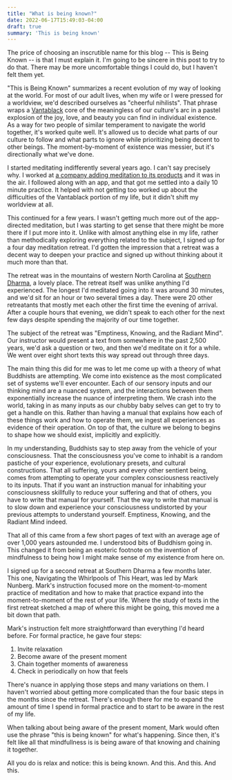 ```yaml
---
title: "What is being known?"
date: 2022-06-17T15:49:03-04:00
draft: true
summary: 'This is being known'
---
```

The price of choosing an inscrutible name for this blog -- This is Being Known -- is that I must explain it. I'm going to be sincere in this post to try to do that. There may be more uncomfortable things I could do, but I haven't felt them yet.

"This is Being Known" summarizes a recent evolution of my way of looking at the world. For most of our adult lives, when my wife or I were pressed for a worldview, we'd described ourselves as "cheerful nihilists". That phrase wraps a [Vantablack](https://en.wikipedia.org/wiki/Vantablack) core of the meaningless of our culture's arc in a pastel explosion of the joy, love, and beauty you can find in individual existence. As a way for two people of similar temperament to navigate the world together, it's worked quite well. It's allowed us to decide what parts of our culture to follow and what parts to ignore while prioritizing being decent to other beings. The moment-by-moment of existence was messier, but it's directionally what we've done.

I started meditating indifferently several years ago. I can't say precisely why. I worked at [a company adding meditation to its products](https://www.fitbit.com/) and it was in the air. I followed along with an app, and that got me settled into a daily 10 minute practice. It helped with not getting too worked up about the difficulties of the Vantablack portion of my life, but it didn't shift my worldview at all.

This continued for a few years. I wasn't getting much more out of the app-directed meditation, but I was starting to get sense that there might be more there if I put more into it. Unlike with almost anything else in my life, rather than methodically exploring everything related to the subject, I signed up for a four day meditation retreat. I'd gotten the impression that a retreat was a decent way to deepen your practice and signed up without thinking about it much more than that.

The retreat was in the mountains of western North Carolina at [Southern Dharma](https://www.southerndharma.org), a lovely place. The retreat itself was unlike anything I'd experienced. The longest I'd meditated going into it was around 30 minutes, and we'd sit for an hour or two several times a day. There were 20 other retreatants that mostly met each other the first time the evening of arrival. After a couple hours that evening, we didn't speak to each other for the next few days despite spending the majority of our time together. 

The subject of the retreat was "Emptiness, Knowing, and the Radiant Mind".  Our instructor would present a text from somewhere in the past 2,500 years, we'd ask a question or two, and then we'd meditate on it for a while. We went over eight short texts this way spread out through three days.

The main thing this did for me was to let me come up with a theory of what Buddhists are attempting. We come into existence as the most complicated set of systems we'll ever encounter. Each of our sensory inputs and our thinking mind are a nuanced system, and the interactions between them exponentially increase the nuance of interpreting them. We crash into the world, taking in as many inputs as our chubby baby selves can get to try to get a handle on this. Rather than having a manual that explains how each of these things work and how to operate them, we ingest all experiences as evidence of their operation. On top of that, the culture we belong to begins to shape how we should exist, implicitly and explicitly.

In my understanding, Buddhists say to step away from the vehicle of your consciousness. That the consciousness you've come to inhabit is a random pastiche of your experience, evolutionary presets, and cultural constructions. That all suffering, yours and every other sentient being, comes from attempting to operate your complex consciousness reactively to its inputs. That if you want an instruction manual for inhabiting your consciousness skillfully to reduce your suffering and that of others, you have to write that manual for yourself. That the way to write that manual is to slow down and experience your consciousness undistorted by your previous attempts to understand yourself. Emptiness, Knowing, and the Radiant Mind indeed.

That all of this came from a few short pages of text with an average age of over 1,000 years astounded me. I understood bits of Buddhism going in. This changed it from being an esoteric footnote on the invention of mindfulness to being how I might make sense of my existence from here on.

I signed up for a second retreat at Southern Dharma a few months later. This one, Navigating the Whirlpools of This Heart, was led by Mark Nunberg. Mark's instruction focused more on the moment-to-moment practice of meditation and how to make that practice expand into the moment-to-moment of the rest of your life. Where the study of texts in the first retreat sketched a map of where this might be going, this moved me a bit down that path. 

Mark's instruction felt more straightforward than everything I'd heard before. For formal practice, he gave four steps:
1. Invite relaxation
2. Become aware of the present moment
3. Chain together moments of awareness
4. Check in periodically on how that feels

There's nuance in applying those steps and many variations on them. I haven't worried about getting more complicated than the four basic steps in the months since the retreat. There's enough there for me to expand the amount of time I spend in formal practice and to start to be aware in the rest of my life.

When talking about being aware of the present moment, Mark would often use the phrase "this is being known" for what's happening. Since then, it's felt like all that mindfullness is is being aware of that knowing and chaining it together.

All you do is relax and notice: this is being known. And this. And this. And this.
